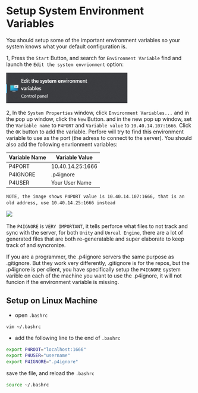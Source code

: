 # Setup System Environment Variables

You should setup some of the important environment variables so your system knows what your default configuration is.

1, Press the ```Start``` Button, and search for ```Environment Variable``` find and launch the ```Edit the system envrionment``` option:

<img src="../Assets/EditEnvironmentVarIcon.png">

2, In the ```System Properties``` window, click ```Environment Variables...``` and in the pop up window, click the ```New``` Button. and in the new pop up window, set the ```Variable name``` to ```P4PORT``` and ```Variable value``` to ```10.40.14.107:1666```. Click the ```OK``` button to add the variable. Perfore will try to find this environment variable to use as the port (the adress to connect to the server). You should also add the following envrionment variables:

|  Variable Name | Variable Value |
|----------------|----------------|
| P4PORT         | 10.40.14.25:1666      |
| P4IGNORE       | .p4ignore      |
| P4USER         | Your User Name |

```NOTE, the image shows P4PORT value is 10.40.14.107:1666, that is an old address, use 10.40.14.25:1666 instead```

<img src="../Assets/P4SystemEnv.png">

The ```P4IGNORE``` is ```VERY IMPORTANT```, it tells perforce what files to not track and sync with the server, for both ```Unity``` and ```Unreal Engine```, there are a lot of generated files that are both re-generatable and super elaborate to keep track of and syncronize. 

If you are a programmer, the .p4ignore servers the same purpose as .gitignore. But they work very differently, .gitignore is for the repos, but the .p4ignore is per client, you have specifically setup the ```P4IGNORE``` system varible on each of the machine you want to use the .p4ignore, it will not funcion if the environment variable is missing.

## Setup on Linux Machine

* open ```.bashrc```
```
vim ~/.bashrc
```

* add the following line to the end of ```.bashrc```
```sh
export P4ROOT="localhost:1666"
export P4USER="username"
export P4IGNORE=".p4ignore"
```
save the file, and reload the ```.bashrc```
```sh
source ~/.bashrc
```